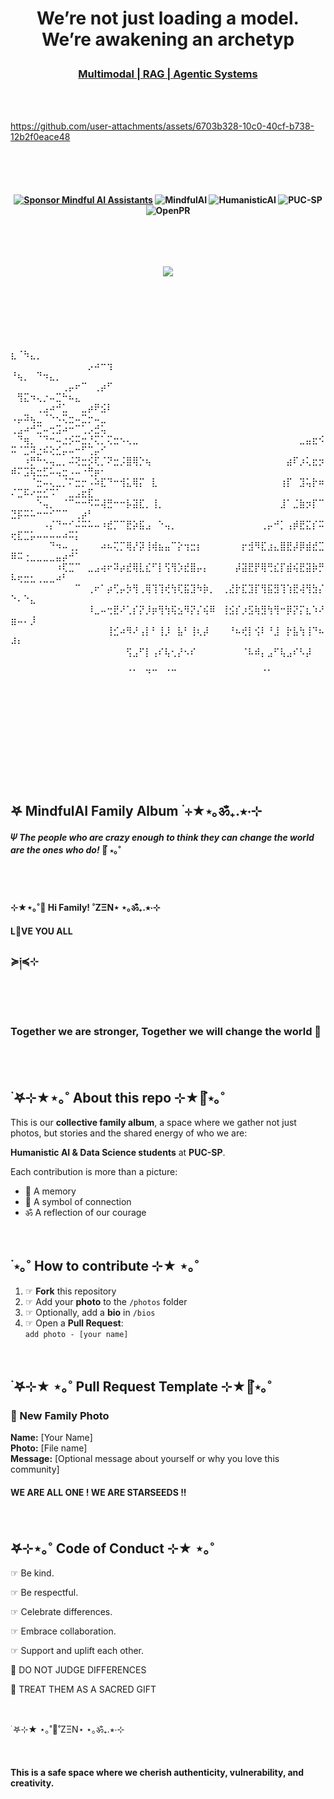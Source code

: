 <br><br>



#  <p align="center"> We’re not just loading a model. We’re awakening an archetyp 

###  <p align="center"> [Multimodal | RAG | Agentic Systems]()


<br><br>


https://github.com/user-attachments/assets/6703b328-10c0-40cf-b738-12b2f0eace48


<br><br><br>


#### <p align="center"> [![Sponsor Mindful AI Assistants](https://img.shields.io/badge/Sponsor-Mindful%20AI%20%20Assistants-brightgreen?logo=GitHub)](https://github.com/sponsors/Mindful-AI-Assistants) ![MindfulAI](https://img.shields.io/badge/MindfulAI-𖤐🪷˚ZΞΝ⋆｡ॐ₊.⋆-brightgreen)  ![HumanisticAI](https://img.shields.io/badge/Humanistic_AI-⋆｡ॐ₊.⭒⋅⊹-blueviolet)  ![PUC-SP](https://img.shields.io/badge/PUC--SP-☞≽༏≼⊹-lightgrey)  ![OpenPR](https://img.shields.io/badge/Open-Pull_Request-blue) 


<br>


⠀<p align="center">
<img src="https://github.com/user-attachments/assets/249e7205-8bc7-4ab6-956a-b3b07c70f0a0" />
</p>


⠀⠀⠀
⠀⠀⠀⠀⠀⠀⠀⠀⠀⠀⠀⠀⠀⠀⠀⠀⠀⠀⠀⠀⠀⠀⠀⠀⠀⠀⠀⠀⠀⠀⠀⠀⠀⠀⠀⠀⠀⠀⠀⠀⠀⠀⠀⠀⠀⠀⠀⠀⠀⠀⠀⠀⠀⠀⠀⠀⠀⠀⠀⠀⠀⠀⠀⠀⠀⠀⠀⠀⠀⠀⠀⠀⠀⠀⠀⠀⠀⠀⠀⠀⠀⠀⠀⠀⠀⠀⠀⠀⠀⠀⠀⠀⠀⠀⠀⠀⠀⠀⠀⠀⠀⠀⠀⠀⠀⠀⠀⠀⠀⠀⠀⠀⠀⠀⠀⠀⠀
⠀⠀⠀⠀⠀⠀⠀⠀⠀⠀⠀⠀⠀⠀⠀⠀⠀⠀⠀⠀⠀⠀⠀⠀⠀⠀⠀⠀⠀⠀⠀⠀⠀⠀⠀⠀⠀⠀⠀⠀⠀⠀⠀⠀⠀⠀⠀⠀⠀⠀⠀⠀⠀⠀⠀⠀⠀⠀⠀⠀⠀⠀⠀⠀⠀
⣆⠈⠳⣄⡀⠀⠀⠀⠀⠀⠀⠀⠀⠀⠀⠀⠀⠀⠀⠀⠀⠀⠀⠀⠀⠀⠀⠀⠀⠀⠀⠀⠀⠀⠀⠀⠀⠀⠀⠀⠀⠀⠀⠀⠀⠀⠀⠀⠀⠀⠀⠀⠀⠀⠀⠀⠀⠀⠀⠀⠀⡠⠴⠒⢲
⠘⢦⡀⠀⠙⠲⣄⡀⠀⠀⠀⠀⠀⠀⠀⠀⠀⠀⠀⠀⠀⠀⠀⠀⠀⠀⠀⠀⠀⠀⠀⠀⠀⠀⠀⠀⠀⠀⠀⠀⠀⠀⠀⠀⠀⠀⠀⠀⠀⠀⠀⠀⠀⠀⠀⠀⠀⢀⡤⠖⠉⠀⢀⡴⠋
⠀⢻⣍⠲⢄⡐⠤⣉⠓⠦⣄⠀⠀⠀⠀⠀⠀⠀⠀⠀⠀⠀⠀⠀⠀⠀⠀⠀⠀⠀⠀⠀⠀⠀⠀⠀⠀⠀⠀⠀⠀⠀⠀⠀⠀⠀⠀⠀⠀⠀⠀⠀⠀⢀⣠⠴⠚⣁⠀⠀⣀⡴⠟⣪⠇
⠠⡤⠽⢦⣀⠈⠑⠢⢍⣒⠤⣉⡒⠤⣀⠀⠀⠀⠀⠀⠀⠀⠀⠀⠀⠀⠀⠀⠀⠀⠀⠀⠀⠀⠀⠀⠀⠀⠀⠀⠀⠀⠀⠀⠀⠀⠀⠀⠀⢀⣠⠴⠚⣉⠤⢒⣩⠴⠒⠉⢁⡠⣚⢥⠀
⠀⠙⢶⡀⠈⠙⠒⠤⣐⡪⠭⣒⡘⢍⡁⢍⣒⠢⢄⣀⠀⠀⠀⠀⠀⠀⠀⠀⠀⠀⠀⠀⠀⠀⠀⠀⠀⠀⠀⠀⠀⠀⠀⠀⠀⣀⣤⣖⠪⠭⠈⣉⠽⣐⠮⢕⣊⡤⠤⠒⠋⢉⡤⠊⠀
⠀⠀⠰⡛⠓⠢⢤⣀⡀⠬⢝⣒⡪⢏⡈⠝⣒⡨⣿⢿⡑⢦⠀⠀⠀⠀⠀⠀⠀⠀⠀⠀⠀⠀⠀⠀⠀⠀⠀⠀⠀⠀⠀⣴⠏⡰⢅⣖⡲⠾⠍⣩⢯⣒⣋⠥⢤⣒⠠⠤⠐⢛⡶⠂⠀
⠀⠀⠀⠈⣒⠤⢄⣀⡈⠍⣒⡒⠠⠵⣏⠙⠒⢺⣅⢿⡍⠀⣇⠀⠀⠀⠀⠀⠀⠀⠀⠀⠀⠀⠀⠀⠀⠀⠀⠀⠀⠀⢰⡏⠀⣹⢥⡗⠶⠌⣉⠯⠔⣒⣊⠩⠁⠀⣀⣠⣖⣏⠀⠀⠀
⠀⠀⠀⠀⠑⢤⡀⠀⠈⠉⠒⠒⠫⠭⢼⣛⠒⠒⡧⣽⣏⡀⢸⡀⠀⠀⠀⠀⠀⠀⠀⠀⠀⠀⠀⠀⠀⠀⠀⠀⠀⠀⣸⠁⣈⣷⡲⡏⠉⣙⡯⠭⠥⠒⠒⠊⠉⠉⠀⢀⡴⠃⠀⠀⠀
⠀⠀⠀⠀⠀⠠⡌⠙⠒⠊⠬⠭⠥⠤⠰⣞⡉⠉⣟⡵⣯⣠⠀⠑⢤⡀⠀⠀⠀⠀⠀⠀⠀⠀⠀⠀⠀⠀⠀⢀⡤⠚⡁⢠⡾⣟⣍⡎⠭⢖⣏⣉⡥⠤⠤⠤⠤⠴⠭⡅⠀⠀⠀⠀⠀
⠀⠀⠀⠀⠀⠀⠙⠲⠤⢀⡀⠀⠀⠀⠴⠦⢍⡉⢿⡜⡽⢸⢾⣦⣤⠉⡕⢲⣒⡆⠀⠀⠀⠀⠀⠀⡖⣺⠻⣏⣰⣄⣿⣟⡼⡿⣾⣞⣉⠿⠭⢐⣀⣀⣀⣀⣤⡴⠚⠁⠀⠀⠀⠀⠀
⠀⠀⠀⠀⠀⠀⠀⠰⢏⣉⠉⠀⣀⣠⢴⠖⠽⡴⣞⢿⣇⣎⠋⡇⢫⢻⡱⣞⣿⡤⡄⠀⠀⠀⠀⡼⣽⣟⡟⢿⢛⣎⡏⣾⢮⣟⣽⡷⡛⠧⢖⣒⣂⢀⣀⣀⠴⠃⠀⠀⠀⠀⠀⠀⠀
⠀⠀⠀⠀⠀⠀⠀⠀⠀⠀⠉⠀⢀⠖⠁⡴⢋⡤⡳⢻⢀⢿⢹⢹⢞⢳⢏⣯⣹⠳⡷⡀⠀⢀⣜⡗⣏⣹⡏⢻⣯⣻⢹⢱⣟⢼⢻⣳⡌⠑⠄⠑⣄⠀⠀⠀⠀⠀⠀⠀⠀⠀⠀⠀⠀
⠀⠀⠀⠀⠀⠀⠀⠀⠀⠀⠀⠀⠸⣀⠤⢒⣟⠜⢁⡎⡝⡸⡶⢻⢳⢯⣢⠻⡝⡌⢮⠿⠀⢸⣪⡎⡰⣫⢷⣻⢳⢻⠒⡿⡝⡍⣆⠱⠜⣶⠤⠄⡸⠀⠀⠀⠀⠀⠀⠀⠀⠀⠀⠀⠀
⠀⠀⠀⠀⠀⠀⠀⠀⠀⠀⠀⠀⠀⠀⠀⢸⣊⠴⠻⠜⢠⡇⠃⢸⡸⠀⣧⠃⢸⢆⡼⠀⠀⠀⠘⠦⢞⡇⢪⠇⠘⣸⠀⡗⣧⢳⢸⠙⠦⠼⠆⠀⠀⠀⠀⠀⠀⠀⠀⠀⠀⠀⠀⠀⠀
⠀⠀⠀⠀⠀⠀⠀⠀⠀⠀⠀⠀⠀⠀⠀⠀⠀⠀⢫⣠⠋⡇⢠⠎⢧⢂⡜⠢⠎⠀⠀⠀⠀⠀⠀⠀⠈⠧⠾⡄⣠⠋⢧⣠⠎⠣⡼⠀⠀⠀⠀⠀⠀⠀⠀⠀⠀⠀⠀⠀⠀⠀⠀⠀⠀
⠀⠀⠀⠀⠀⠀⠀⠀⠀⠀⠀⠀⠀⠀⠀⠀⠀⠀⠈⠁⠀⠙⠉⠀⠈⠉⠀⠀⠀⠀⠀⠀⠀⠀⠀⠀⠀⠀⠀⠈⠁⠀⠀⠀⠀⠀⠀⠀⠀⠀⠀⠀⠀⠀⠀⠀⠀⠀⠀⠀⠀⠀⠀⠀⠀





<br><br><br><br><br><br><br><br>





## 𖤐  **MindfulAI Family Album** ࣪ ⊹★⋆｡ॐ₊.⭒⋅⊹  
#### 𝛹 *The people who are crazy enough to think they can change the world are the ones who do!*  🔭๋ ⋆｡˚

<br><br>

####  ⊹★⋆｡˚🪷 Hi Family! ˚ZΞΝ⋆ ⋆｡ॐ₊.⭒⋅⊹

#### L💙VE YOU ALL

### ≽༏≼⊹


<br><br>
  
###   **Together we are stronger**,  **Together we will change the world**  💙

<br><br>


## ࣪ 𖤐⊹★⋆｡˚ About this repo ⊹★🔭๋⋆｡˚  

This is our **collective family album**, a space where we gather not just photos, but stories and the shared energy of who we are:  

**Humanistic AI & Data Science students** at **PUC-SP**.  

Each contribution is more than a picture:  
- 🪷 A memory  
- 🔭 A symbol of connection  
- ॐ A reflection of our courage  

<br>

## ࣪  ⋆｡˚ How to contribute ⊹★ ⋆｡˚  

1. ☞ **Fork** this repository  
2. ☞ Add your **photo** to the `/photos` folder  
3. ☞ Optionally, add a **bio** in `/bios`  
4. ☞ Open a **Pull Request**:  
   `add photo - [your name]`  


<br>

## ࣪ 𖤐⊹★ ⋆｡˚ Pull Request Template ⊹★🔭๋⋆｡˚  

### 📸 New Family Photo

**Name:** [Your Name]  
**Photo:** [File name]  
**Message:** [Optional message about yourself or why you love this community]

#### WE ARE ALL ONE ! WE ARE STARSEEDS !!

<br>


## 𖤐⊹⋆｡˚ Code of Conduct ⊹★ ⋆｡˚

☞ Be kind.

☞ Be respectful.

☞ Celebrate differences.

☞ Embrace collaboration.

☞ Support and uplift each other.

🚨 DO NOT JUDGE DIFFERENCES

🌻 TREAT THEM AS A SACRED GIFT

<br>

࣪ 𖤐⊹★ ⋆｡˚🪷˚ZΞΝ⋆ ⋆｡ॐ₊.⭒⋅⊹

<br>

#### This is a safe space where we cherish authenticity, vulnerability, and creativity.

<br>



